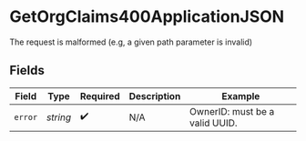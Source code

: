 # GetOrgClaims400ApplicationJSON

The request is malformed (e.g, a given path parameter is invalid)



## Fields

| Field                          | Type                           | Required                       | Description                    | Example                        |
| ------------------------------ | ------------------------------ | ------------------------------ | ------------------------------ | ------------------------------ |
| `error`                        | *string*                       | :heavy_check_mark:             | N/A                            | OwnerID: must be a valid UUID. |